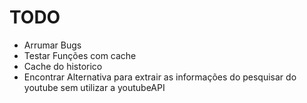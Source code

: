 # TODO
  * Arrumar Bugs
  * Testar Funções com cache
  * Cache do historico
  * Encontrar Alternativa para extrair as informações do pesquisar do youtube sem utilizar a youtubeAPI
  

